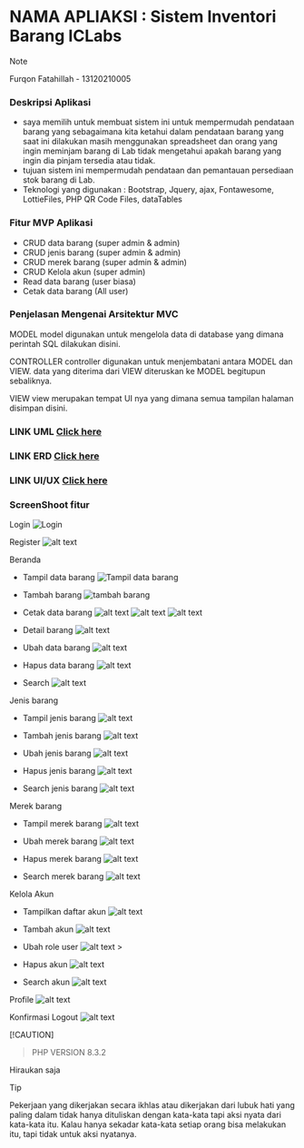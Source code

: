 # NAMA APLIAKSI : Sistem Inventori Barang ICLabs

> [!NOTE]
> Furqon Fatahillah - 13120210005

### Deskripsi Aplikasi

- saya memilih untuk membuat sistem ini untuk mempermudah pendataan barang yang sebagaimana kita ketahui dalam pendataan barang
  yang saat ini dilakukan masih menggunakan spreadsheet dan orang yang ingin meminjam barang di Lab tidak mengetahui apakah barang yang ingin dia pinjam tersedia atau tidak.
- tujuan sistem ini mempermudah pendataan dan pemantauan persediaan stok barang di Lab.
- Teknologi yang digunakan : Bootstrap, Jquery, ajax, Fontawesome, LottieFiles, PHP QR Code Files, dataTables

### Fitur MVP Aplikasi

- CRUD data barang (super admin & admin)
- CRUD jenis barang (super admin & admin)
- CRUD merek barang (super admin & admin)
- CRUD Kelola akun (super admin)
- Read data barang (user biasa)
- Cetak data barang (All user)

### Penjelasan Mengenai Arsitektur MVC

MODEL
model digunakan untuk mengelola data di database yang dimana perintah SQL dilakukan disini.

CONTROLLER
controller digunakan untuk menjembatani antara MODEL dan VIEW. data yang diterima dari VIEW diteruskan ke MODEL begitupun sebaliknya.

VIEW
view merupakan tempat UI nya yang dimana semua tampilan halaman disimpan disini.

### LINK UML [Click here](https://drive.google.com/file/d/1YNiaFJN0kj_aS117fILdo9M5IgUItqhW/view?usp=sharing)

### LINK ERD [Click here](https://drive.google.com/file/d/1KzM8THmWophfuogDw_sMNb5xTcOkv3TI/view?usp=sharing)

### LINK UI/UX [Click here](https://www.figma.com/file/oZXus3WPSv3mKgu0U4HBsO/TUBES?type=design&node-id=0%3A1&mode=design&t=lpzNRXvjw8ZHeySR-1)

### ScreenShoot fitur

Login
![Login](image-2.png)

Register
![alt text](image-3.png)

Beranda

- Tampil data barang
  ![Tampil data barang](image.png)

- Tambah barang
  ![tambah barang](image-1.png)

- Cetak data barang
  ![alt text](image-4.png)
  ![alt text](image-5.png)
  ![alt text](image-6.png)

- Detail barang
  ![alt text](image-7.png)

- Ubah data barang
  ![alt text](image-8.png)

- Hapus data barang
  ![alt text](image-9.png)

- Search
  ![alt text](image-10.png)

Jenis barang

- Tampil jenis barang
  ![alt text](image-11.png)

- Tambah jenis barang
  ![alt text](image-12.png)

- Ubah jenis barang
  ![alt text](image-13.png)

- Hapus jenis barang
  ![alt text](image-14.png)

- Search jenis barang
  ![alt text](image-15.png)

Merek barang

- Tampil merek barang
  ![alt text](image-16.png)

- Ubah merek barang
  ![alt text](image-17.png)

- Hapus merek barang
  ![alt text](image-18.png)

- Search merek barang
  ![alt text](image-19.png)

Kelola Akun

- Tampilkan daftar akun
  ![alt text](image-20.png)

- Tambah akun
  ![alt text](image-21.png)

- Ubah role user
  ![alt text](image-22.png) >

- Hapus akun
  ![alt text](image-23.png)

- Search akun
  ![alt text](image-24.png)

Profile
![alt text](image-25.png)

Konfirmasi Logout
![alt text](image-26.png)

[!CAUTION]

> PHP VERSION 8.3.2

Hiraukan saja

> [!TIP]
> Pekerjaan yang dikerjakan secara ikhlas atau dikerjakan dari lubuk hati yang paling dalam tidak hanya dituliskan dengan kata-kata tapi aksi nyata dari kata-kata itu. Kalau hanya sekadar kata-kata setiap orang bisa melakukan itu, tapi tidak untuk aksi nyatanya.
